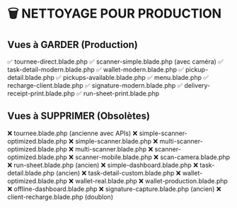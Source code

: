 # 🗑️ NETTOYAGE POUR PRODUCTION

## Vues à GARDER (Production)
✅ tournee-direct.blade.php
✅ scanner-simple.blade.php (avec caméra)
✅ task-detail-modern.blade.php
✅ wallet-modern.blade.php
✅ pickup-detail.blade.php
✅ pickups-available.blade.php
✅ menu.blade.php
✅ recharge-client.blade.php
✅ signature-modern.blade.php
✅ delivery-receipt-print.blade.php
✅ run-sheet-print.blade.php

## Vues à SUPPRIMER (Obsolètes)
❌ tournee.blade.php (ancienne avec APIs)
❌ simple-scanner-optimized.blade.php
❌ simple-scanner.blade.php
❌ multi-scanner-optimized.blade.php
❌ multi-scanner.blade.php
❌ scanner-optimized.blade.php
❌ scanner-mobile.blade.php
❌ scan-camera.blade.php
❌ run-sheet.blade.php (ancien)
❌ simple-dashboard.blade.php
❌ task-detail.blade.php (ancien)
❌ task-detail-custom.blade.php
❌ wallet-optimized.blade.php
❌ wallet-real.blade.php
❌ wallet-production.blade.php
❌ offline-dashboard.blade.php
❌ signature-capture.blade.php (ancien)
❌ client-recharge.blade.php (doublon)
